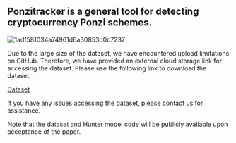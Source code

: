 ## Ponzitracker is a general tool for detecting cryptocurrency Ponzi schemes.
![1adf581034a74961d6a30853d0c7237](https://github.com/user-attachments/assets/ac4bcd6d-4599-400a-8df0-94e0ddb1535c)

Due to the large size of the dataset, we have encountered upload limitations on GitHub. Therefore, we have provided an external cloud storage link for accessing the dataset. Please use the following link to download the dataset:

[Dataset](https://www.alipan.com/s/hYkDNxxUobD)

If you have any issues accessing the dataset, please contact us for assistance.


Note that the dataset and Hunter model code will be publicly available upon acceptance of the paper.
